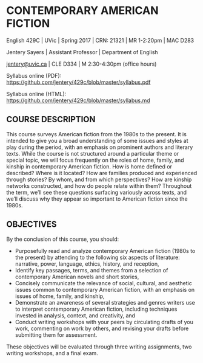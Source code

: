 # CONTEMPORARY AMERICAN FICTION 

English 429C | UVic | Spring 2017 | CRN: 21321 | MR 1-2:20pm | MAC D283

Jentery Sayers | Assistant Professor | Department of English 

jentery@uvic.ca | CLE D334 | M 2:30-4:30pm (office hours) 

Syllabus online (PDF): https://github.com/jentery/429c/blob/master/syllabus.pdf

Syllabus online (HTML): https://github.com/jentery/429c/blob/master/syllabus.md

## COURSE DESCRIPTION
This course surveys American fiction from the 1980s to the present. It is intended to give you a broad understanding of some issues and styles at play during the period, with an emphasis on prominent authors and literary texts. While the course is not structured around a particular theme or special topic, we will focus frequently on the roles of home, family, and kinship in contemporary American fiction. How is home defined or described? Where is it located? How are families produced and experienced through stories? By whom, and from which perspectives? How are kinship networks constructed, and how do people relate within them? Throughout the term, we’ll see these questions surfacing variously across texts, and we’ll discuss why they appear so important to American fiction since the 1980s.

## OBJECTIVES 
By the conclusion of this course, you should: 
* Purposefully read and analyze contemporary American fiction (1980s to the present) by attending to the following six aspects of literature: narrative, power, language, ethics, history, and reception,  
* Identify key passages, terms, and themes from a selection of contemporary American novels and short stories, 
* Concisely communicate the relevance of social, cultural, and aesthetic issues common to contemporary American fiction, with an emphasis on issues of home, family, and kinship, 
* Demonstrate an awareness of several strategies and genres writers use to interpret contemporary American fiction, including techniques invested in analysis, context, and creativity, and 
* Conduct writing workshops with your peers by circulating drafts of you work, commenting on work by others, and revising your drafts before submitting them for assessment.  

These objectives will be evaluated through three writing assignments, two writing workshops, and a final exam. 


